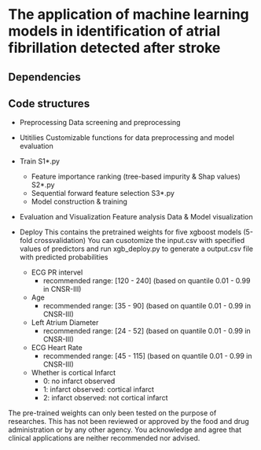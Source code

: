 # The application of machine learning models in identification of atrial fibrillation detected after stroke


## Dependencies


## Code structures
- Preprocessing
  Data screening and preprocessing
  
- Utitilies
  Customizable functions for data preprocessing and model evaluation
  
- Train
  S1*.py
  - Feature importance ranking (tree-based impurity & Shap values)
  S2*.py
  - Sequential forward feature selection
  S3*.py
  - Model construction & training
  
- Evaluation and Visualization
  Feature analysis
  Data & Model visualization
  
- Deploy
  This contains the pretrained weights for five xgboost models (5-fold crossvalidation)
  You can cusotomize the input.csv with specified values of predictors and run xgb_deploy.py to generate a output.csv file with predicted probabilities
  - ECG PR intervel
    - recommended range: [120 - 240] (based on quantile 0.01 - 0.99 in CNSR-III)
  - Age
    - recommended range: [35 - 90] (based on quantile 0.01 - 0.99 in CNSR-III)
  - Left Atrium Diameter
    - recommended range: [24 - 52] (based on quantile 0.01 - 0.99 in CNSR-III)
  - ECG Heart Rate
    - recommended range: [45 - 115] (based on quantile 0.01 - 0.99 in CNSR-III)
  - Whether is cortical Infarct
    - 0: no infarct observed
    - 1: infarct observed: cortical infarct
    - 2: infarct observed: not cortical infarct
  


The pre-trained weights can only been tested on the purpose of researches. This has not been reviewed or approved by the food and drug administration or by any other agency.
You acknowledge and agree that clinical applications are neither recommended nor advised.



  


